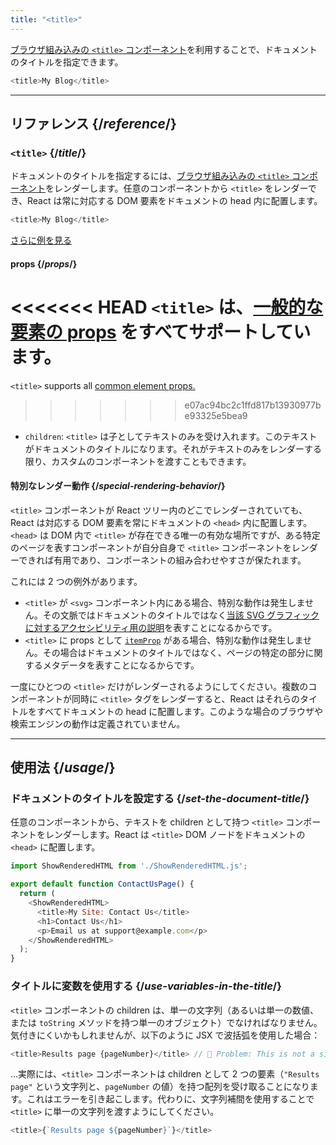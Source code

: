 ```yaml
---
title: "<title>"
---
```


<Intro>

[ブラウザ組み込みの `<title>` コンポーネント](https://developer.mozilla.org/en-US/docs/Web/HTML/Element/title)を利用することで、ドキュメントのタイトルを指定できます。

```js
<title>My Blog</title>
```

</Intro>

<InlineToc />

---

## リファレンス {/*reference*/}

### `<title>` {/*title*/}

ドキュメントのタイトルを指定するには、[ブラウザ組み込みの `<title>` コンポーネント](https://developer.mozilla.org/en-US/docs/Web/HTML/Element/title)をレンダーします。任意のコンポーネントから `<title>` をレンダーでき、React は常に対応する DOM 要素をドキュメントの head 内に配置します。

```js
<title>My Blog</title>
```

[さらに例を見る](#usage)

#### props {/*props*/}

<<<<<<< HEAD
`<title>` は、[一般的な要素の props](/reference/react-dom/components/common#props) をすべてサポートしています。
=======
`<title>` supports all [common element props.](/reference/react-dom/components/common#common-props)
>>>>>>> e07ac94bc2c1ffd817b13930977be93325e5bea9

* `children`: `<title>` は子としてテキストのみを受け入れます。このテキストがドキュメントのタイトルになります。それがテキストのみをレンダーする限り、カスタムのコンポーネントを渡すこともできます。

#### 特別なレンダー動作 {/*special-rendering-behavior*/}

`<title>` コンポーネントが React ツリー内のどこでレンダーされていても、React は対応する DOM 要素を常にドキュメントの `<head>` 内に配置します。`<head>` は DOM 内で `<title>` が存在できる唯一の有効な場所ですが、ある特定のページを表すコンポーネントが自分自身で `<title>` コンポーネントをレンダーできれば有用であり、コンポーネントの組み合わせやすさが保たれます。

これには 2 つの例外があります。
* `<title>` が `<svg>` コンポーネント内にある場合、特別な動作は発生しません。その文脈ではドキュメントのタイトルではなく[当該 SVG グラフィックに対するアクセシビリティ用の説明](https://developer.mozilla.org/en-US/docs/Web/SVG/Element/title)を表すことになるからです。
* `<title>` に props として [`itemProp`](https://developer.mozilla.org/en-US/docs/Web/HTML/Global_attributes/itemprop) がある場合、特別な動作は発生しません。その場合はドキュメントのタイトルではなく、ページの特定の部分に関するメタデータを表すことになるからです。

<Pitfall>

一度にひとつの `<title>` だけがレンダーされるようにしてください。複数のコンポーネントが同時に `<title>` タグをレンダーすると、React はそれらのタイトルをすべてドキュメントの head に配置します。このような場合のブラウザや検索エンジンの動作は定義されていません。

</Pitfall>

---

## 使用法 {/*usage*/}

### ドキュメントのタイトルを設定する {/*set-the-document-title*/}

任意のコンポーネントから、テキストを children として持つ `<title>` コンポーネントをレンダーします。React は `<title>` DOM ノードをドキュメントの `<head>` に配置します。

<SandpackWithHTMLOutput>

```js src/App.js active
import ShowRenderedHTML from './ShowRenderedHTML.js';

export default function ContactUsPage() {
  return (
    <ShowRenderedHTML>
      <title>My Site: Contact Us</title>
      <h1>Contact Us</h1>
      <p>Email us at support@example.com</p>
    </ShowRenderedHTML>
  );
}
```

</SandpackWithHTMLOutput>

### タイトルに変数を使用する {/*use-variables-in-the-title*/}

`<title>` コンポーネントの children は、単一の文字列（あるいは単一の数値、または `toString` メソッドを持つ単一のオブジェクト）でなければなりません。気付きにくいかもしれませんが、以下のように JSX で波括弧を使用した場合：

```js
<title>Results page {pageNumber}</title> // 🔴 Problem: This is not a single string
```

...実際には、`<title>` コンポーネントは children として 2 つの要素（`"Results page"` という文字列と、`pageNumber` の値）を持つ配列を受け取ることになります。これはエラーを引き起こします。代わりに、文字列補間を使用することで `<title>` に単一の文字列を渡すようにしてください。

```js
<title>{`Results page ${pageNumber}`}</title>
```

